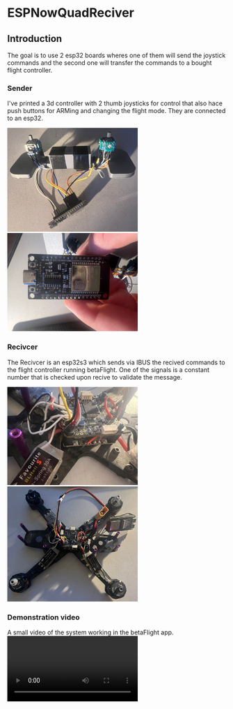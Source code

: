 # ESPNowQuadReciver

## Introduction
The goal is to use 2 esp32 boards wheres one of them will send the joystick commands and the second one will transfer the commands to a bought flight controller.

### Sender 
I've printed a 3d controller with 2 thumb joysticks for control that also hace push buttons for ARMing and changing the flight mode.
They are connected to an esp32.
<p float="left">
  <img src="./assets/0.jpg" width="300" />
  <img src="./assets/1.jpg" width="300" /> 
</p>

### Recivcer 
The Recivcer is an esp32s3 which sends via IBUS the recived commands to the flight controller running betaFlight.
One of the signals is a constant number that is checked upon recive to validate the message.

<p float="left">
  <img src="./assets/2.jpg" width="300" />
  <img src="./assets/3.jpg" width="300" /> 
</p>

### Demonstration video
A small video of the system working in the betaFlight app.
<video src='./assets/vid.mp4' width=300/>

